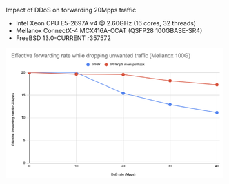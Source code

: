 Impact of DDoS on forwarding 20Mpps traffic
  - Intel Xeon CPU E5-2697A v4 @ 2.60GHz (16 cores, 32 threads)
  - Mellanox ConnectX-4 MCX416A-CCAT (QSFP28 100GBASE-SR4)
  - FreeBSD 13.0-CURRENT r357572

![Impact of DDoS on a 20Mpps forwarding traffic](graph.png)
